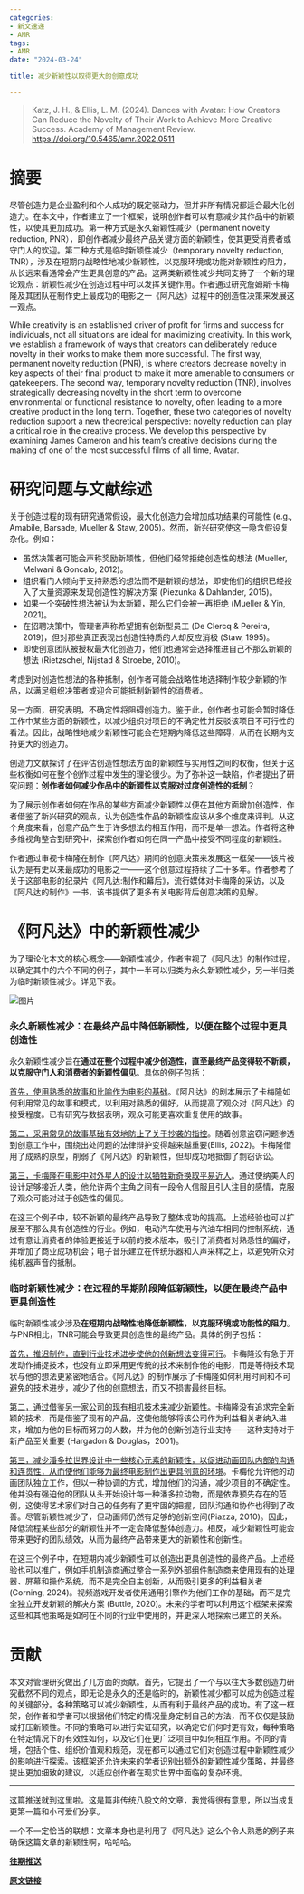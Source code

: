 ```yaml
---
categories:
- 新文速递
- AMR
tags:
- AMR
date: "2024-03-24"

title: 减少新颖性以取得更大的创意成功

---
```


> Katz, J. H., & Ellis, L. M. (2024). Dances with Avatar: How Creators Can Reduce the Novelty of Their Work to Achieve More Creative Success. Academy of Management Review. https://doi.org/10.5465/amr.2022.0511

<!--more-->

# 摘要

尽管创造力是企业盈利和个人成功的既定驱动力，但并非所有情况都适合最大化创造力。在本文中，作者建立了一个框架，说明创作者可以有意减少其作品中的新颖性，以使其更加成功。第一种方式是永久新颖性减少（permanent novelty reduction, PNR），即创作者减少最终产品关键方面的新颖性，使其更受消费者或守门人的欢迎。第二种方式是临时新颖性减少（temporary novelty reduction, TNR），涉及在短期内战略性地减少新颖性，以克服环境或功能对新颖性的阻力，从长远来看通常会产生更具创意的产品。这两类新颖性减少共同支持了一个新的理论观点：新颖性减少在创造过程中可以发挥关键作用。作者通过研究詹姆斯·卡梅隆及其团队在制作史上最成功的电影之一《阿凡达》过程中的创造性决策来发展这一观点。

While creativity is an established driver of profit for firms and success for individuals, not all situations are ideal for maximizing creativity. In this work, we establish a framework of ways that creators can deliberately reduce novelty in their works to make them more successful. The first way, permanent novelty reduction (PNR), is where creators decrease novelty in key aspects of their final product to make it more amenable to consumers or gatekeepers. The second way, temporary novelty reduction (TNR), involves strategically decreasing novelty in the short term to overcome environmental or functional resistance to novelty, often leading to a more creative product in the long term. Together, these two categories of novelty reduction support a new theoretical perspective: novelty reduction can play a critical role in the creative process. We develop this perspective by examining James Cameron and his team’s creative decisions during the making of one of the most successful films of all time, Avatar.

# 研究问题与文献综述

关于创造过程的现有研究通常假设，最大化创造力会增加成功结果的可能性 (e.g., Amabile, Barsade, Mueller & Staw, 2005)。然而，新兴研究使这一隐含假设复杂化。例如：

- 虽然决策者可能会声称奖励新颖性，但他们经常拒绝创造性的想法 (Mueller, Melwani & Goncalo, 2012)。
- 组织看门人倾向于支持熟悉的想法而不是新颖的想法，即使他们的组织已经投入了大量资源来发现创造性的解决方案 (Piezunka & Dahlander, 2015)。
- 如果一个突破性想法被认为太新颖，那么它们会被一再拒绝 (Mueller & Yin, 2021)。
- 在招聘决策中，管理者声称希望拥有创新型员工 (De Clercq & Pereira, 2019)，但对那些真正表现出创造性特质的人却反应消极 (Staw, 1995)。
- 即使创意团队被授权最大化创造力，他们也通常会选择推进自己不那么新颖的想法 (Rietzschel, Nijstad & Stroebe, 2010)。

考虑到对创造性想法的各种抵制，创作者可能会战略性地选择制作较少新颖的作品，以满足组织决策者或迎合可能抵制新颖性的消费者。

另一方面，研究表明，不确定性将阻碍创造力。鉴于此，创作者也可能会暂时降低工作中某些方面的新颖性，以减少组织对项目的不确定性并反驳该项目不可行性的看法。因此，战略性地减少新颖性可能会在短期内降低这些障碍，从而在长期内支持更大的创造力。

创造力文献探讨了在评估创造性想法方面的新颖性与实用性之间的权衡，但关于这些权衡如何在整个创作过程中发生的理论很少。为了弥补这一缺陷，作者提出了研究问题：**创作者如何减少作品中的新颖性以克服对过度创造性的抵制**？

为了展示创作者如何在作品的某些方面减少新颖性以便在其他方面增加创造性，作者借鉴了新兴研究的观点，认为创造性作品的新颖性应该从多个维度来评判。从这个角度来看，创意产品产生于许多想法的相互作用，而不是单一想法。作者将这种多维视角整合到研究中，探索创作者如何在同一产品中接受不同程度的新颖性。

作者通过审视卡梅隆在制作《阿凡达》期间的创意决策来发展这一框架——该片被认为是有史以来最成功的电影之一——这个创意过程持续了二十多年。作者参考了关于这部电影的纪录片《阿凡达:制作和幕后》，流行媒体对卡梅隆的采访，以及《阿凡达的制作》一书，该书提供了更多有关电影背后创意决策的见解。

# **《阿凡达》中的新颖性减少**

为了理论化本文的核心概念——新颖性减少，作者审视了《阿凡达》的制作过程，以确定其中的六个不同的例子，其中一半可以归类为永久新颖性减少，另一半归类为临时新颖性减少。详见下表。

![图片](https://tie-1315290370.cos.ap-beijing.myqcloud.com/Paper/202403261114061.webp)

### **永久新颖性减少：在最终产品中降低新颖性，以便在整个过程中更具创造性**

永久新颖性减少旨在**通过在整个过程中减少创造性，直至最终产品变得较不新颖，以克服守门人和消费者的新颖性偏见**。具体的例子包括：

<u>首先，使用熟悉的故事和比喻作为电影的基础</u>。《阿凡达》的剧本展示了卡梅隆如何利用常见的故事和模式，以利用对熟悉的偏好，从而提高了观众对《阿凡达》的接受程度。已有研究与数据表明，观众可能更喜欢重复使用的故事。

<u>第二，采用常见的故事基础有效地防止了关于抄袭的指控</u>。随着创意盗窃问题渗透到创意工作中，围绕出处问题的法律辩护变得越来越重要(Ellis, 2022)。卡梅隆借用了成熟的原型，削弱了《阿凡达》的新颖性，但却成功地抵御了剽窃诉讼。

<u>第三，卡梅隆在电影中对外星人的设计以牺牲新奇换取平易近人</u>。通过使纳美人的设计足够接近人类，他允许两个主角之间有一段令人信服且引人注目的感情，克服了观众可能对过于创造性的偏见。

在这三个例子中，较不新颖的最终产品导致了整体成功的提高。上述经验也可以扩展至不那么具有创造性的行业。例如，电动汽车使用与汽油车相同的控制系统，通过有意让消费者的体验更接近于以前的技术版本，吸引了消费者对熟悉性的偏好，并增加了商业成功机会；电子音乐建立在传统乐器和人声采样之上，以避免听众对纯机器声音的抵制。

### **临时新颖性减少：在过程的早期阶段降低新颖性，以便在最终产品中更具创造性**

临时新颖性减少涉及**在短期内战略性地降低新颖性，以克服环境或功能性的阻力**。与PNR相比，TNR可能会导致更具创造性的最终产品。具体的例子包括：

<u>首先，推迟制作，直到行业技术进步使他的创新想法变得可行</u>。卡梅隆没有急于开发动作捕捉技术，也没有立即采用更传统的技术来制作他的电影，而是等待技术现状与他的想法更紧密地结合。《阿凡达》的制作展示了卡梅隆如何利用时间和不可避免的技术进步，减少了他的创意想法，而又不损害最终目标。

<u>第二，通过借鉴另一家公司的现有相机技术来减少新颖性</u>。卡梅隆没有追求完全新颖的技术，而是借鉴了现有的产品，这使他能够将该公司作为利益相关者纳入进来，增加为他的目标而努力的人数，并为他的创新创造行业支持——这种支持对于新产品至关重要 (Hargadon & Douglas，2001)。

<u>第三，减少潘多拉世界设计中一些核心元素的新颖性，以促进动画团队内部的沟通和连贯性，从而使他们能够为最终电影制作出更具创意的环境</u>。卡梅伦允许他的动画团队独立工作，但以一种协调的方式，增加他们的沟通，减少项目的不确定性。他并没有强迫他的团队从头开始设计每一种潘多拉动物，而是依靠预先存在的范例，这使得艺术家们对自己的任务有了更牢固的把握，团队沟通和协作也得到了改善。尽管新颖性减少了，但动画师仍然有足够的创新空间(Piazza, 2010)。因此，降低流程某些部分的新颖性并不一定会降低整体创造力。相反，减少新颖性可能会带来更好的团队绩效，从而为最终产品带来更大的新颖性和创新性。

在这三个例子中，在短期内减少新颖性可以创造出更具创造性的最终产品。上述经验也可以推广，例如手机制造商通过整合一系列外部组件制造商来使用现有的处理器、屏幕和操作系统，而不是完全自主创新，从而吸引更多的利益相关者 (Corning, 2024)。视频游戏开发者使用通用引擎作为他们工作的基础，而不是完全独立开发新颖的解决方案 (Buttle, 2020)。未来的学者可以利用这个框架来探索这些和其他策略是如何在不同的行业中使用的，并更深入地探索已建立的关系。

# **贡献**

本文对管理研究做出了几方面的贡献。首先，它提出了一个与以往大多数创造力研究截然不同的观点，即无论是永久的还是临时的，新颖性减少都可以成为创造过程的关键部分。各种策略可以减少新颖性，从而有利于最终产品的成功。有了这一框架，创作者和学者可以根据他们特定的情况量身定制自己的方法，而不仅仅是鼓励或打压新颖性。不同的策略可以进行实证研究，以确定它们何时更有效，每种策略在特定情况下的有效性如何，以及它们在更广泛项目中如何相互作用。不同的情境，包括个性、组织价值观和规范，现在都可以通过它们对创造过程中新颖性减少的影响进行探索。该框架还允许未来的学者识别出额外的新颖性减少策略，并最终提出更加细致的建议，以适应创作者在现实世界中面临的复杂环境。

------

这篇推送就到这里啦。这是篇非传统八股文的文章，我觉得很有意思，所以当成复更第一篇和小可爱们分享。

一个不一定恰当的联想：文章本身也是利用了《阿凡达》这么个令人熟悉的例子来确保这篇文章的新颖性啊，哈哈哈。

[**往期推送**](https://mp.weixin.qq.com/s?__biz=MzIwMDk1OTM2OQ==&mid=2247488061&idx=1&sn=263c0515643b654b4e48872ec32c1fff&chksm=96f466dba183efcd3c375c7ed27271fa935ddcbdb7f25974c3b3c60ad8da454c6e6839603f97&token=1747323943&lang=zh_CN&scene=21#wechat_redirect)

[**原文链接**](https://mp.weixin.qq.com/s?__biz=MzIwMDk1OTM2OQ==&mid=2247489802&idx=1&sn=b6416030b84aa50d1c5cca2fd9149a32&chksm=96f46deca183e4faafd8647c4664e123bc0cffa47c77864e028133adc9c53ab6dd0f6148f7ea&token=2057550785&lang=zh_CN#rd)

